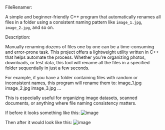 FileRenamer:

A simple and beginner-friendly C++ program that automatically renames all files in a folder using a consistent naming pattern like `image_1.jpg`, `image_2.jpg`, and so on.

Description:

Manually renaming dozens of files one by one can be a time-consuming and error-prone task. This project offers a lightweight utility written in C++ that helps automate the process. Whether you're organizing photos, downloads, or test data, this tool will rename all the files in a specified folder sequentially in just a few seconds.

For example, if you have a folder containing files with random or inconsistent names, this program will rename them to:
image_1.jpg
image_2.jpg
image_3.jpg
...

This is especially useful for organizing image datasets, scanned documents, or anything where file naming consistency matters.

If before it looks something like this: 
![image](https://github.com/user-attachments/assets/fe990c8d-df62-4325-b81d-c17b8756f279)

Then after it would look like this:
![image](https://github.com/user-attachments/assets/bd43eedc-43c2-43ee-baf6-5b669a7fe9ad)

